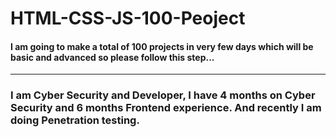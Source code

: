 # HTML-CSS-JS-100-Peoject

<h4>I am going to make a total of <b>100 projects</b> in very few days which will be basic and advanced so please follow this step...</h4>
<hr>
<h3> I am Cyber ​​Security and Developer, I have 4 months on Cyber ​​Security and 6 months Frontend experience. And recently I am doing Penetration testing.</h3>